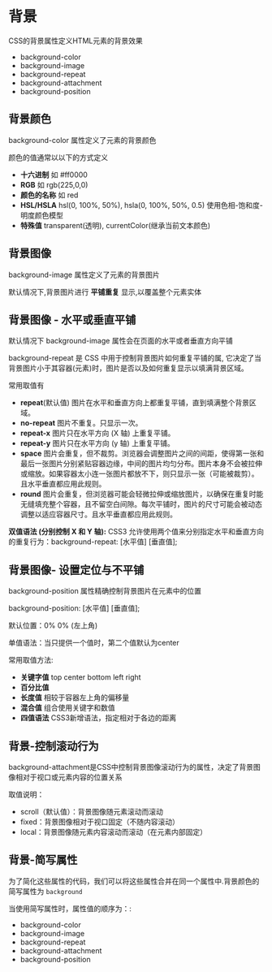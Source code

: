 # 背景
CSS的背景属性定义HTML元素的背景效果
* background-color
* background-image
* background-repeat
* background-attachment
* background-position

## 背景颜色
background-color 属性定义了元素的背景颜色

颜色的值通常以以下的方式定义
* **十六进制** 如 #ff0000
* **RGB** 如 rgb(225,0,0)
* **颜色的名称** 如 red
* **HSL/HSLA** hsl(0, 100%, 50%), hsla(0, 100%, 50%, 0.5)	使用色相-饱和度-明度颜色模型
* **特殊值** transparent(透明), currentColor(继承当前文本颜色)
  
## 背景图像
background-image 属性定义了元素的背景图片

默认情况下,背景图片进行 **平铺重复** 显示,以覆盖整个元素实体

## 背景图像 - 水平或垂直平铺
默认情况下 background-image 属性会在页面的水平或者垂直方向平铺

background-repeat 是 CSS 中用于控制背景图片如何重复平铺的属, 它决定了当背景图片小于其容器(元素)时，图片是否以及如何重复显示以填满背景区域。

常用取值有
* **repeat**(默认值)  图片在水平和垂直方向上都重复平铺，直到填满整个背景区域。
* **no-repeat** 图片不重复。只显示一次。
* **repeat-x** 图片只在水平方向 (X 轴) 上重复平铺。
* **repeat-y** 图片只在水平方向 (y 轴) 上重复平铺。
* **space** 图片会重复，但不裁剪。浏览器会调整图片之间的间距，使得第一张和最后一张图片分别紧贴容器边缘，中间的图片均匀分布。图片本身不会被拉伸或缩放。如果容器太小连一张图片都放不下，则只显示一张（可能被裁剪）。且水平垂直都应用此规则。
* **round** 图片会重复，但浏览器可能会轻微拉伸或缩放图片，以确保在重复时能无缝填充整个容器，且不留空白间隙。每次平铺时，图片的尺寸可能会被动态调整以适应容器尺寸。且水平垂直都应用此规则。

**双值语法 (分别控制 X 和 Y 轴):**
CSS3 允许使用两个值来分别指定水平和垂直方向的重复行为：background-repeat: [水平值] [垂直值];

## 背景图像- 设置定位与不平铺
background-position 属性精确控制背景图片在元素中的位置

background-position: [水平值] [垂直值];

默认位置：0% 0% (左上角)

单值语法：当只提供一个值时，第二个值默认为center

常用取值方法:
* **关键字值** top center bottom left right
* **百分比值** 
* **长度值** 相较于容器左上角的偏移量
* **混合值** 组合使用关键字和数值
* **四值语法** CSS3新增语法，指定相对于各边的距离

## 背景-控制滚动行为
background-attachment是CSS中控制背景图像滚动行为的属性，决定了背景图像相对于视口或元素内容的位置关系

取值说明：
* scroll（默认值）：背景图像随元素滚动而滚动
* fixed：背景图像相对于视口固定（不随内容滚动）
* local：背景图像随元素内容滚动而滚动（在元素内部固定）

## 背景-简写属性
为了简化这些属性的代码，我们可以将这些属性合并在同一个属性中.背景颜色的简写属性为 `background`

当使用简写属性时，属性值的顺序为：:

* background-color
* background-image
* background-repeat
* background-attachment
* background-position